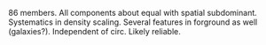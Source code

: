 86 members. All components about equal with spatial subdominant. Systematics in density scaling. Several features in forground as well (galaxies?). 
Independent of circ. Likely reliable.
